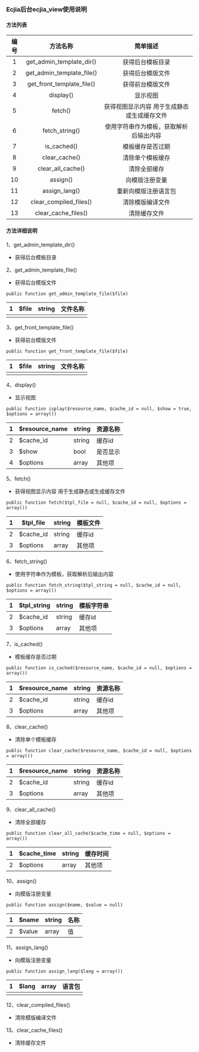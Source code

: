 ### Ecjia后台ecjia_view使用说明

#### 方法列表

| 编号 |         方法名称          |                  简单描述                   |
| :--: | :-----------------------: | :-----------------------------------------: |
|  1   | get_admin_template_dir()  |              获得后台模板目录               |
|  2   | get_admin_template_file() |              获得后台模版文件               |
|  3   | get_front_template_file() |              获得前台模版文件               |
|  4   |         display()         |                  显示视图                   |
|  5   |          fetch()          | 获得视图显示内容 用于生成静态或生成缓存文件 |
|  6   |      fetch_string()       |   使用字符串作为模板，获取解析后输出内容    |
|  7   |        is_cached()        |              模板缓存是否过期               |
|  8   |       clear_cache()       |              清除单个模板缓存               |
|  9   |     clear_all_cache()     |                清除全部缓存                 |
|  10  |         assign()          |               向模版注册变量                |
|  11  |       assign_lang()       |            重新向模版注册语言包             |
|  12  |  clear_compiled_files()   |              清除模版编译文件               |
|  13  |    clear_cache_files()    |                清除缓存文件                 |

#### 方法详细说明

1、get_admin_template_dir()

- 获得后台模板目录

2、get_admin_template_file()

- 获得后台模版文件

```
public function get_admin_template_file($file)
```

| 1    | $file | string | 文件名称 |
| ---- | ----- | ------ | -------- |
|      |       |        |          |

3、get_front_template_file()

- 获得前台模版文件

```
public function get_front_template_file($file)
```

| 1    | $file | string | 文件名称 |
| ---- | ----- | ------ | -------- |
|      |       |        |          |

4、display()

- 显示视图

```
public function isplay($resource_name, $cache_id = null, $show = true, $options = array())
```

| 1    | $resource_name | string | 资源名称 |
| ---- | -------------- | ------ | -------- |
| 2    | $cache_id      | string | 缓存id   |
| 3    | $show          | bool   | 是否显示 |
| 4    | $options       | array  | 其他项   |

5、fetch()

- 获得视图显示内容 用于生成静态或生成缓存文件

```
public function fetch($tpl_file = null, $cache_id = null, $options = array())
```

| 1    | $tpl_file | string | 模板文件 |
| ---- | --------- | ------ | -------- |
| 2    | $cache_id | string | 缓存id   |
| 3    | $options  | array  | 其他项   |

6、fetch_string()

- 使用字符串作为模板，获取解析后输出内容

```
public function fetch_string($tpl_string = null, $cache_id = null, $options = array())
```

| 1    | $tpl_string | string | 模板字符串 |
| ---- | ----------- | ------ | ---------- |
| 2    | $cache_id   | string | 缓存id     |
| 3    | $options    | array  | 其他项     |

7、is_cached()

- 模板缓存是否过期

```
public function is_cached($resource_name, $cache_id = null, $options = array())
```

| 1    | $resource_name | string | 资源名称 |
| ---- | -------------- | ------ | -------- |
| 2    | $cache_id      | string | 缓存id   |
| 3    | $options       | array  | 其他项   |

8、clear_cache()

- 清除单个模板缓存

```
public function clear_cache($resource_name, $cache_id = null, $options = array())
```

| 1    | $resource_name | string | 资源名称 |
| ---- | -------------- | ------ | -------- |
| 2    | $cache_id      | string | 缓存id   |
| 3    | $options       | array  | 其他项   |

9、clear_all_cache()

- 清除全部缓存

```
public function clear_all_cache($cache_time = null, $options = array())
```

| 1    | $cache_time | string | 缓存时间 |
| ---- | ----------- | ------ | -------- |
| 2    | $options    | array  | 其他项   |

10、assign()

- 向模版注册变量

```
public function assign($name, $value = null)
```

| 1    | $name  | string | 名称 |
| ---- | ------ | ------ | ---- |
| 2    | $value | array  | 值   |

11、assign_lang()

- 向模版注册变量

```
public function assign_lang($lang = array())
```

| 1    | $lang | array | 语言包 |
| ---- | ----- | ----- | ------ |
|      |       |       |        |

12、clear_compiled_files()

- 清除模版编译文件

13、clear_cache_files()

- 清除缓存文件